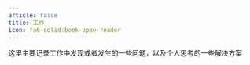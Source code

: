 ```yaml
---
article: false
title: 工作
icon: fa6-solid:book-open-reader
---
```


这里主要记录工作中发现或者发生的一些问题，以及个人思考的一些解决方案
